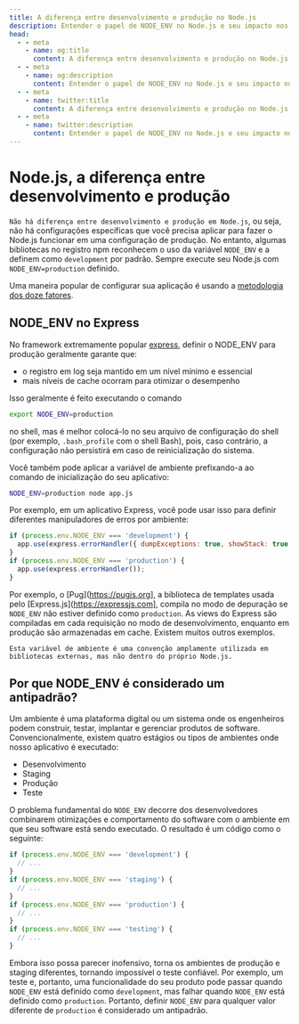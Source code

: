 ```yaml
---
title: A diferença entre desenvolvimento e produção no Node.js
description: Entender o papel de NODE_ENV no Node.js e seu impacto nos ambientes de desenvolvimento e produção.
head:
  - - meta
    - name: og:title
      content: A diferença entre desenvolvimento e produção no Node.js | Node.js - iDoc.dev
  - - meta
    - name: og:description
      content: Entender o papel de NODE_ENV no Node.js e seu impacto nos ambientes de desenvolvimento e produção.
  - - meta
    - name: twitter:title
      content: A diferença entre desenvolvimento e produção no Node.js | Node.js - iDoc.dev
  - - meta
    - name: twitter:description
      content: Entender o papel de NODE_ENV no Node.js e seu impacto nos ambientes de desenvolvimento e produção.
---
```



# Node.js, a diferença entre desenvolvimento e produção

`Não há diferença entre desenvolvimento e produção em Node.js`, ou seja, não há configurações específicas que você precisa aplicar para fazer o Node.js funcionar em uma configuração de produção. No entanto, algumas bibliotecas no registro npm reconhecem o uso da variável `NODE_ENV` e a definem como `development` por padrão. Sempre execute seu Node.js com `NODE_ENV=production` definido.

Uma maneira popular de configurar sua aplicação é usando a [metodologia dos doze fatores](https://12factor.net).

## NODE_ENV no Express

No framework extremamente popular [express](https://expressjs.com), definir o NODE_ENV para produção geralmente garante que:

+ o registro em log seja mantido em um nível mínimo e essencial
+ mais níveis de cache ocorram para otimizar o desempenho

Isso geralmente é feito executando o comando

```bash
export NODE_ENV=production
```

no shell, mas é melhor colocá-lo no seu arquivo de configuração do shell (por exemplo, `.bash_profile` com o shell Bash), pois, caso contrário, a configuração não persistirá em caso de reinicialização do sistema.

Você também pode aplicar a variável de ambiente prefixando-a ao comando de inicialização do seu aplicativo:

```bash
NODE_ENV=production node app.js
```

Por exemplo, em um aplicativo Express, você pode usar isso para definir diferentes manipuladores de erros por ambiente:

```javascript
if (process.env.NODE_ENV === 'development') {
  app.use(express.errorHandler({ dumpExceptions: true, showStack: true }));
}
if (process.env.NODE_ENV === 'production') {
  app.use(express.errorHandler());
}
```

Por exemplo, o [Pug](https://pugjs.org], a biblioteca de templates usada pelo [Express.js](https://expressjs.com], compila no modo de depuração se `NODE_ENV` não estiver definido como `production`. As views do Express são compiladas em cada requisição no modo de desenvolvimento, enquanto em produção são armazenadas em cache. Existem muitos outros exemplos.

`Esta variável de ambiente é uma convenção amplamente utilizada em bibliotecas externas, mas não dentro do próprio Node.js.`

## Por que NODE_ENV é considerado um antipadrão?

Um ambiente é uma plataforma digital ou um sistema onde os engenheiros podem construir, testar, implantar e gerenciar produtos de software. Convencionalmente, existem quatro estágios ou tipos de ambientes onde nosso aplicativo é executado:

+ Desenvolvimento
+ Staging
+ Produção
+ Teste

O problema fundamental do `NODE_ENV` decorre dos desenvolvedores combinarem otimizações e comportamento do software com o ambiente em que seu software está sendo executado. O resultado é um código como o seguinte:

```javascript
if (process.env.NODE_ENV === 'development') {
  // ...
}
if (process.env.NODE_ENV === 'staging') {
  // ...
}
if (process.env.NODE_ENV === 'production') {
  // ...
}
if (process.env.NODE_ENV === 'testing') {
  // ...
}
```

Embora isso possa parecer inofensivo, torna os ambientes de produção e staging diferentes, tornando impossível o teste confiável. Por exemplo, um teste e, portanto, uma funcionalidade do seu produto pode passar quando `NODE_ENV` está definido como `development`, mas falhar quando `NODE_ENV` está definido como `production`. Portanto, definir `NODE_ENV` para qualquer valor diferente de `production` é considerado um antipadrão.

